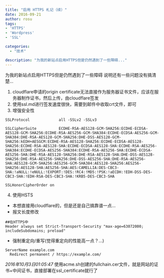 ```yaml
---
title: "启用 HTTPS 札记（续）"
date: 2016-09-21
author: rosu
tags:
- 'HTTPS'
- 'Wordpress'
- 'SSL'

categories:
  - "技术" 

description: "为我的新站点启用HTTPS但是仍然遇到了一些障碍..."
---
```

为我的新站点启用HTTPS但是仍然遇到了一些障碍
说明还有一些问题没有搞清楚...

1. cloudflare申请的origin certificate无法直接作为服务器证书文件，应该在服务器制作证书，然后上传，由cloudflare签发
2. 使用ssl.md进行签发速度很快，需要到邮件中收取crt文件，即可
3. 增强安全性

  ```shell
  SSLProtocol             all -SSLv2 -SSLv3

  SSLCipherSuite          ECDHE-RSA-AES128-GCM-SHA256:ECDHE-ECDSA-AES128-GCM-SHA256:ECDHE-RSA-AES256-GCM-SHA384:ECDHE-ECDSA-AES256-GCM-SHA384:DHE-RSA-AES128-GCM-SHA256:DHE-DSS-AES128-GCM-SHA256:kEDH+AESGCM:ECDHE-RSA-AES128-SHA256:ECDHE-ECDSA-AES128-SHA256:ECDHE-RSA-AES128-SHA:ECDHE-ECDSA-AES128-SHA:ECDHE-RSA-AES256-SHA384:ECDHE-ECDSA-AES256-SHA384:ECDHE-RSA-AES256-SHA:ECDHE-ECDSA-AES256-SHA:DHE-RSA-AES128-SHA256:DHE-RSA-AES128-SHA:DHE-DSS-AES128-SHA256:DHE-RSA-AES256-SHA256:DHE-DSS-AES256-SHA:DHE-RSA-AES256-SHA:AES128-GCM-SHA256:AES256-GCM-SHA384:AES128-SHA256:AES256-SHA256:AES128-SHA:AES256-SHA:AES:CAMELLIA:DES-CBC3-SHA:!aNULL:!eNULL:!EXPORT:!DES:!RC4:!MD5:!PSK:!aECDH:!EDH-DSS-DES-CBC3-SHA:!EDH-RSA-DES-CBC3-SHA:!KRB5-DES-CBC3-SHA

  SSLHonorCipherOrder on
  ```

4. 使用HSTS
  - 本想直接用cloudflare的，但是还是自己搞靠谱一点...
  - 报文长度修改

```shell
##在HTTPS中
Header always set Strict-Transport-Security "max-age=63072000; includeSubdomains; preload"
```

- 强制重定向/重写(觉得重定向的性能高一点？...)

```shell
ServerName example.com
  Redirect permanent / https://example.com/
```

*2016年10月3日01:05:47*
使用acme.sh创建的fullchain.cer文件，就是网站的证书+中间证书，直接部署在ssl_certificate就行了
